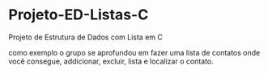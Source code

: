 # Projeto-ED-Listas-C
Projeto de Estrutura de Dados com Lista em C

como exemplo o grupo se aprofundou em fazer uma lista de contatos 
onde você consegue, addicionar, excluir, lista e localizar o contato.



